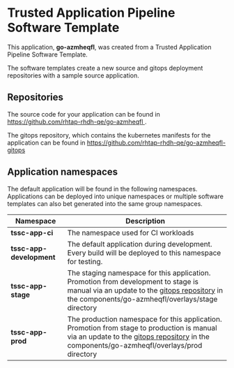 # Trusted Application Pipeline Software Template

This application, **go-azmheqfl**, was created from a Trusted Application Pipeline Software Template.

The software templates create a new source and gitops deployment repositories with a sample source application. 

## Repositories

The source code for your application can be found in [https://github.com/rhtap-rhdh-qe/go-azmheqfl ](https://github.com/rhtap-rhdh-qe/go-azmheqfl ).
 
The gitops repository, which contains the kubernetes manifests for the application can be found in 
[https://github.com/rhtap-rhdh-qe/go-azmheqfl-gitops ](https://github.com/rhtap-rhdh-qe/go-azmheqfl-gitops ) 

## Application namespaces 

The default application will be found in the following namespaces. Applications can be deployed into unique namespaces or multiple software templates can also bet generated into the same group namespaces.  

|  Namespace   |  Description   |  
| -------- | -------- |
| **tssc-app-ci** | The namespace used for CI workloads |
| **tssc-app-development** | The default application during development. Every build will be deployed to this namespace for testing. |
| **tssc-app-stage** | The staging namespace for this application. Promotion from development to stage is manual via an update to the [gitops repository](https://github.com/rhtap-rhdh-qe/go-azmheqfl-gitops ) in the components/go-azmheqfl/overlays/stage directory |
| **tssc-app-prod** | The production namespace for this application. Promotion from stage to production is manual via an update to the [gitops repository](https://github.com/rhtap-rhdh-qe/go-azmheqfl-gitops ) in the components/go-azmheqfl/overlays/prod directory |